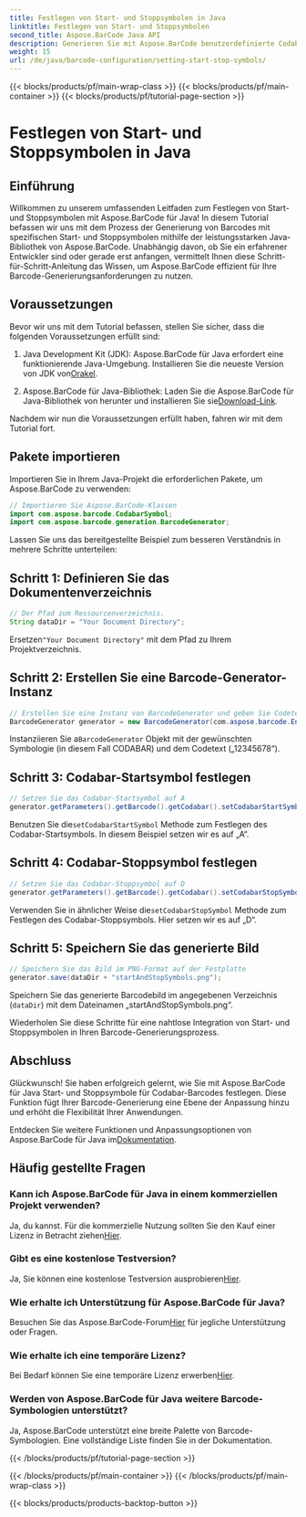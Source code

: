 ```yaml
---
title: Festlegen von Start- und Stoppsymbolen in Java
linktitle: Festlegen von Start- und Stoppsymbolen
second_title: Aspose.BarCode Java API
description: Generieren Sie mit Aspose.BarCode benutzerdefinierte Codabar-Barcodes mit spezifischen Start- und Stoppsymbolen in Java. Befolgen Sie unsere Schritt-für-Schritt-Anleitung für eine nahtlose Integration.
weight: 15
url: /de/java/barcode-configuration/setting-start-stop-symbols/
---
```


{{< blocks/products/pf/main-wrap-class >}}
{{< blocks/products/pf/main-container >}}
{{< blocks/products/pf/tutorial-page-section >}}

# Festlegen von Start- und Stoppsymbolen in Java


## Einführung

Willkommen zu unserem umfassenden Leitfaden zum Festlegen von Start- und Stoppsymbolen mit Aspose.BarCode für Java! In diesem Tutorial befassen wir uns mit dem Prozess der Generierung von Barcodes mit spezifischen Start- und Stoppsymbolen mithilfe der leistungsstarken Java-Bibliothek von Aspose.BarCode. Unabhängig davon, ob Sie ein erfahrener Entwickler sind oder gerade erst anfangen, vermittelt Ihnen diese Schritt-für-Schritt-Anleitung das Wissen, um Aspose.BarCode effizient für Ihre Barcode-Generierungsanforderungen zu nutzen.

## Voraussetzungen

Bevor wir uns mit dem Tutorial befassen, stellen Sie sicher, dass die folgenden Voraussetzungen erfüllt sind:

1.  Java Development Kit (JDK): Aspose.BarCode für Java erfordert eine funktionierende Java-Umgebung. Installieren Sie die neueste Version von JDK von[Orakel](https://www.oracle.com/java/technologies/javase-downloads.html).

2.  Aspose.BarCode für Java-Bibliothek: Laden Sie die Aspose.BarCode für Java-Bibliothek von herunter und installieren Sie sie[Download-Link](https://releases.aspose.com/barcode/java/).

Nachdem wir nun die Voraussetzungen erfüllt haben, fahren wir mit dem Tutorial fort.

## Pakete importieren

Importieren Sie in Ihrem Java-Projekt die erforderlichen Pakete, um Aspose.BarCode zu verwenden:

```java
// Importieren Sie Aspose.BarCode-Klassen
import com.aspose.barcode.CodabarSymbol;
import com.aspose.barcode.generation.BarcodeGenerator;
```

Lassen Sie uns das bereitgestellte Beispiel zum besseren Verständnis in mehrere Schritte unterteilen:

## Schritt 1: Definieren Sie das Dokumentenverzeichnis

```java
// Der Pfad zum Ressourcenverzeichnis.
String dataDir = "Your Document Directory";
```

 Ersetzen`"Your Document Directory"` mit dem Pfad zu Ihrem Projektverzeichnis.

## Schritt 2: Erstellen Sie eine Barcode-Generator-Instanz

```java
// Erstellen Sie eine Instanz von BarcodeGenerator und geben Sie Codetext und Symbologie im Konstruktor an
BarcodeGenerator generator = new BarcodeGenerator(com.aspose.barcode.EncodeTypes.CODABAR, "12345678");
```

 Instanziieren Sie a`BarcodeGenerator` Objekt mit der gewünschten Symbologie (in diesem Fall CODABAR) und dem Codetext („12345678“).

## Schritt 3: Codabar-Startsymbol festlegen

```java
// Setzen Sie das Codabar-Startsymbol auf A
generator.getParameters().getBarcode().getCodabar().setCodabarStartSymbol(CodabarSymbol.A);
```

 Benutzen Sie die`setCodabarStartSymbol` Methode zum Festlegen des Codabar-Startsymbols. In diesem Beispiel setzen wir es auf „A“.

## Schritt 4: Codabar-Stoppsymbol festlegen

```java
// Setzen Sie das Codabar-Stoppsymbol auf D
generator.getParameters().getBarcode().getCodabar().setCodabarStopSymbol(CodabarSymbol.D);
```

 Verwenden Sie in ähnlicher Weise die`setCodabarStopSymbol` Methode zum Festlegen des Codabar-Stoppsymbols. Hier setzen wir es auf „D“.

## Schritt 5: Speichern Sie das generierte Bild

```java
// Speichern Sie das Bild im PNG-Format auf der Festplatte
generator.save(dataDir + "startAndStopSymbols.png");
```

Speichern Sie das generierte Barcodebild im angegebenen Verzeichnis (`dataDir`) mit dem Dateinamen „startAndStopSymbols.png“.

Wiederholen Sie diese Schritte für eine nahtlose Integration von Start- und Stoppsymbolen in Ihren Barcode-Generierungsprozess.

## Abschluss

Glückwunsch! Sie haben erfolgreich gelernt, wie Sie mit Aspose.BarCode für Java Start- und Stoppsymbole für Codabar-Barcodes festlegen. Diese Funktion fügt Ihrer Barcode-Generierung eine Ebene der Anpassung hinzu und erhöht die Flexibilität Ihrer Anwendungen.

 Entdecken Sie weitere Funktionen und Anpassungsoptionen von Aspose.BarCode für Java im[Dokumentation](https://reference.aspose.com/barcode/java/).

## Häufig gestellte Fragen

### Kann ich Aspose.BarCode für Java in einem kommerziellen Projekt verwenden?
 Ja, du kannst. Für die kommerzielle Nutzung sollten Sie den Kauf einer Lizenz in Betracht ziehen[Hier](https://purchase.aspose.com/buy).

### Gibt es eine kostenlose Testversion?
 Ja, Sie können eine kostenlose Testversion ausprobieren[Hier](https://releases.aspose.com/).

### Wie erhalte ich Unterstützung für Aspose.BarCode für Java?
 Besuchen Sie das Aspose.BarCode-Forum[Hier](https://forum.aspose.com/c/barcode/13) für jegliche Unterstützung oder Fragen.

### Wie erhalte ich eine temporäre Lizenz?
 Bei Bedarf können Sie eine temporäre Lizenz erwerben[Hier](https://purchase.aspose.com/temporary-license/).

### Werden von Aspose.BarCode für Java weitere Barcode-Symbologien unterstützt?
Ja, Aspose.BarCode unterstützt eine breite Palette von Barcode-Symbologien. Eine vollständige Liste finden Sie in der Dokumentation.


{{< /blocks/products/pf/tutorial-page-section >}}

{{< /blocks/products/pf/main-container >}}
{{< /blocks/products/pf/main-wrap-class >}}

{{< blocks/products/products-backtop-button >}}
